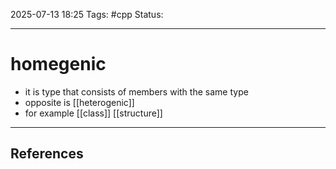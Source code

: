 
2025-07-13 18:25
Tags: #cpp
Status:

---
# homegenic
- it is type that consists of members with the same type 
- opposite is [[heterogenic]]
- for example [[class]] [[structure]]

---
## References



